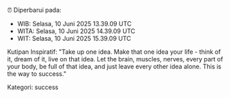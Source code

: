 ⏰ Diperbarui pada:
- WIB: Selasa, 10 Juni 2025 13.39.09 UTC
- WITA: Selasa, 10 Juni 2025 14.39.09 UTC
- WIT: Selasa, 10 Juni 2025 15.39.09 UTC

Kutipan Inspiratif:
"Take up one idea. Make that one idea your life - think of it, dream of it, live on that idea. Let the brain, muscles, nerves, every part of your body, be full of that idea, and just leave every other idea alone. This is the way to success."


Kategori: success

